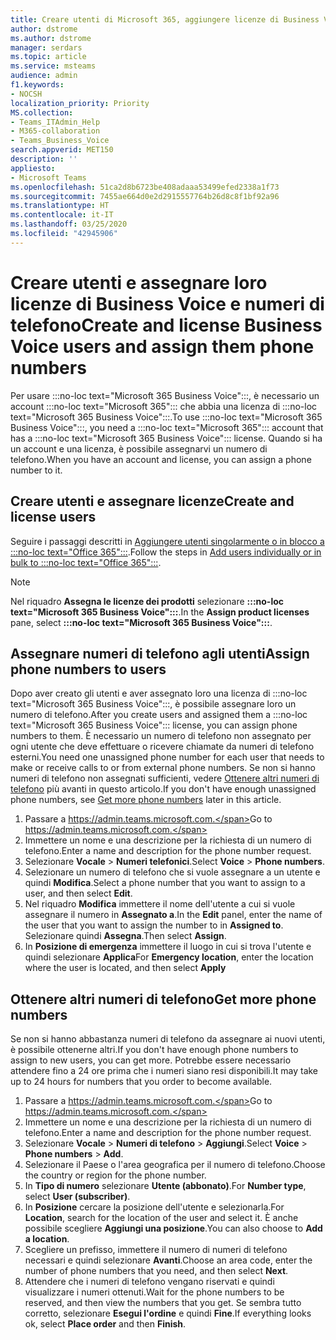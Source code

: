 ```yaml
---
title: Creare utenti di Microsoft 365, aggiungere licenze di Business Voice e assegnare numeri di telefono
author: dstrome
ms.author: dstrome
manager: serdars
ms.topic: article
ms.service: msteams
audience: admin
f1.keywords:
- NOCSH
localization_priority: Priority
MS.collection:
- Teams_ITAdmin_Help
- M365-collaboration
- Teams_Business_Voice
search.appverid: MET150
description: ''
appliesto:
- Microsoft Teams
ms.openlocfilehash: 51ca2d8b6723be408adaaa53499efed2338a1f73
ms.sourcegitcommit: 7455ae664d0e2d2915557764b26d8c8f1bf92a96
ms.translationtype: HT
ms.contentlocale: it-IT
ms.lasthandoff: 03/25/2020
ms.locfileid: "42945906"
---
```

# <a name="create-and-license-business-voice-users-and-assign-them-phone-numbers"></a><span data-ttu-id="ef5f8-102">Creare utenti e assegnare loro licenze di Business Voice e numeri di telefono</span><span class="sxs-lookup"><span data-stu-id="ef5f8-102">Create and license Business Voice users and assign them phone numbers</span></span>

<span data-ttu-id="ef5f8-103">Per usare :::no-loc text="Microsoft 365 Business Voice":::, è necessario un account :::no-loc text="Microsoft 365"::: che abbia una licenza di :::no-loc text="Microsoft 365 Business Voice":::.</span><span class="sxs-lookup"><span data-stu-id="ef5f8-103">To use :::no-loc text="Microsoft 365 Business Voice":::, you need a :::no-loc text="Microsoft 365"::: account that has a :::no-loc text="Microsoft 365 Business Voice"::: license.</span></span> <span data-ttu-id="ef5f8-104">Quando si ha un account e una licenza, è possibile assegnarvi un numero di telefono.</span><span class="sxs-lookup"><span data-stu-id="ef5f8-104">When you have an account and license, you can assign a phone number to it.</span></span>

## <a name="create-and-license-users"></a><span data-ttu-id="ef5f8-105">Creare utenti e assegnare licenze</span><span class="sxs-lookup"><span data-stu-id="ef5f8-105">Create and license users</span></span>

<span data-ttu-id="ef5f8-106">Seguire i passaggi descritti in [Aggiungere utenti singolarmente o in blocco a :::no-loc text="Office 365":::](https://docs.microsoft.com/office365/admin/add-users/add-users).</span><span class="sxs-lookup"><span data-stu-id="ef5f8-106">Follow the steps in [Add users individually or in bulk to :::no-loc text="Office 365":::](https://docs.microsoft.com/office365/admin/add-users/add-users).</span></span>

> [!NOTE]
> <span data-ttu-id="ef5f8-107">Nel riquadro **Assegna le licenze dei prodotti** selezionare **:::no-loc text="Microsoft 365 Business Voice":::**.</span><span class="sxs-lookup"><span data-stu-id="ef5f8-107">In the **Assign product licenses** pane,  select **:::no-loc text="Microsoft 365 Business Voice":::**.</span></span>

## <a name="assign-phone-numbers-to-users"></a><span data-ttu-id="ef5f8-108">Assegnare numeri di telefono agli utenti</span><span class="sxs-lookup"><span data-stu-id="ef5f8-108">Assign phone numbers to users</span></span>

<span data-ttu-id="ef5f8-109">Dopo aver creato gli utenti e aver assegnato loro una licenza di :::no-loc text="Microsoft 365 Business Voice":::, è possibile assegnare loro un numero di telefono.</span><span class="sxs-lookup"><span data-stu-id="ef5f8-109">After you create users and assigned them a :::no-loc text="Microsoft 365 Business Voice"::: license, you can assign phone numbers to them.</span></span> <span data-ttu-id="ef5f8-110">È necessario un numero di telefono non assegnato per ogni utente che deve effettuare o ricevere chiamate da numeri di telefono esterni.</span><span class="sxs-lookup"><span data-stu-id="ef5f8-110">You need one unassigned phone number for each user that needs to make or receive calls to or from external phone numbers.</span></span> <span data-ttu-id="ef5f8-111">Se non si hanno numeri di telefono non assegnati sufficienti, vedere [Ottenere altri numeri di telefono](#get-more-phone-numbers) più avanti in questo articolo.</span><span class="sxs-lookup"><span data-stu-id="ef5f8-111">If you don't have enough unassigned phone numbers, see [Get more phone numbers](#get-more-phone-numbers) later in this article.</span></span>

1. <span data-ttu-id="ef5f8-112">Passare a https://admin.teams.microsoft.com.</span><span class="sxs-lookup"><span data-stu-id="ef5f8-112">Go to https://admin.teams.microsoft.com.</span></span>
2. <span data-ttu-id="ef5f8-113">Immettere un nome e una descrizione per la richiesta di un numero di telefono.</span><span class="sxs-lookup"><span data-stu-id="ef5f8-113">Enter a name and description for the phone number request.</span></span>
3. <span data-ttu-id="ef5f8-114">Selezionare **Vocale** > **Numeri telefonici**.</span><span class="sxs-lookup"><span data-stu-id="ef5f8-114">Select **Voice** > **Phone numbers**.</span></span>
4. <span data-ttu-id="ef5f8-115">Selezionare un numero di telefono che si vuole assegnare a un utente e quindi **Modifica**.</span><span class="sxs-lookup"><span data-stu-id="ef5f8-115">Select a phone number that you want to assign to a user, and then select **Edit**.</span></span>
5. <span data-ttu-id="ef5f8-116">Nel riquadro **Modifica** immettere il nome dell'utente a cui si vuole assegnare il numero in **Assegnato a**.</span><span class="sxs-lookup"><span data-stu-id="ef5f8-116">In the **Edit** panel, enter the name of the user that you want to assign the number to in **Assigned to**.</span></span> <span data-ttu-id="ef5f8-117">Selezionare quindi **Assegna**.</span><span class="sxs-lookup"><span data-stu-id="ef5f8-117">Then select **Assign**.</span></span>
6. <span data-ttu-id="ef5f8-118">In **Posizione di emergenza** immettere il luogo in cui si trova l'utente e quindi selezionare **Applica**</span><span class="sxs-lookup"><span data-stu-id="ef5f8-118">For **Emergency location**, enter the location where the user is located, and then select **Apply**</span></span>

## <a name="get-more-phone-numbers"></a><span data-ttu-id="ef5f8-119">Ottenere altri numeri di telefono</span><span class="sxs-lookup"><span data-stu-id="ef5f8-119">Get more phone numbers</span></span>

<span data-ttu-id="ef5f8-120">Se non si hanno abbastanza numeri di telefono da assegnare ai nuovi utenti, è possibile ottenerne altri.</span><span class="sxs-lookup"><span data-stu-id="ef5f8-120">If you don't have enough phone numbers to assign to new users, you can get more.</span></span> <span data-ttu-id="ef5f8-121">Potrebbe essere necessario attendere fino a 24 ore prima che i numeri siano resi disponibili.</span><span class="sxs-lookup"><span data-stu-id="ef5f8-121">It may take up to 24 hours for numbers that you order to become available.</span></span>

1. <span data-ttu-id="ef5f8-122">Passare a https://admin.teams.microsoft.com.</span><span class="sxs-lookup"><span data-stu-id="ef5f8-122">Go to https://admin.teams.microsoft.com.</span></span>
2. <span data-ttu-id="ef5f8-123">Immettere un nome e una descrizione per la richiesta di un numero di telefono.</span><span class="sxs-lookup"><span data-stu-id="ef5f8-123">Enter a name and description for the phone number request.</span></span>
3. <span data-ttu-id="ef5f8-124">Selezionare **Vocale** > **Numeri di telefono** > **Aggiungi**.</span><span class="sxs-lookup"><span data-stu-id="ef5f8-124">Select **Voice** > **Phone numbers** > **Add**.</span></span>
4. <span data-ttu-id="ef5f8-125">Selezionare il Paese o l'area geografica per il numero di telefono.</span><span class="sxs-lookup"><span data-stu-id="ef5f8-125">Choose the country or region for the phone number.</span></span>
5. <span data-ttu-id="ef5f8-126">In **Tipo di numero** selezionare **Utente (abbonato)**.</span><span class="sxs-lookup"><span data-stu-id="ef5f8-126">For **Number type**, select **User (subscriber)**.</span></span>
6. <span data-ttu-id="ef5f8-127">In **Posizione** cercare la posizione dell'utente e selezionarla.</span><span class="sxs-lookup"><span data-stu-id="ef5f8-127">For **Location**, search for the location of the user and select it.</span></span> <span data-ttu-id="ef5f8-128">È anche possibile scegliere **Aggiungi una posizione**.</span><span class="sxs-lookup"><span data-stu-id="ef5f8-128">You can also choose to **Add a location**.</span></span>
7. <span data-ttu-id="ef5f8-129">Scegliere un prefisso, immettere il numero di numeri di telefono necessari e quindi selezionare **Avanti**.</span><span class="sxs-lookup"><span data-stu-id="ef5f8-129">Choose an area code, enter the number of phone numbers that you need, and then select **Next**.</span></span>
8. <span data-ttu-id="ef5f8-130">Attendere che i numeri di telefono vengano riservati e quindi visualizzare i numeri ottenuti.</span><span class="sxs-lookup"><span data-stu-id="ef5f8-130">Wait for the phone numbers to be reserved, and then view the numbers that you get.</span></span> <span data-ttu-id="ef5f8-131">Se sembra tutto corretto, selezionare **Esegui l'ordine** e quindi **Fine**.</span><span class="sxs-lookup"><span data-stu-id="ef5f8-131">If everything looks ok, select **Place order** and then **Finish**.</span></span>
